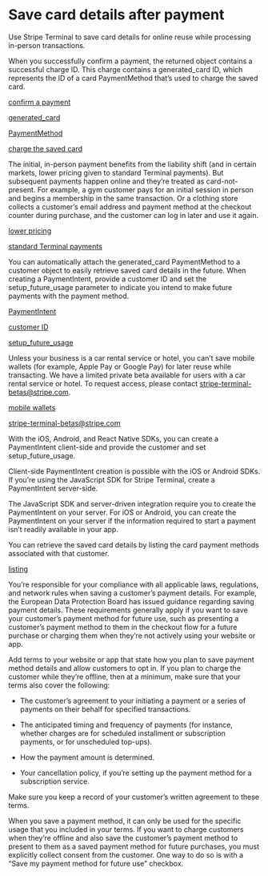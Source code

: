 # Save card details after payment

Use Stripe Terminal to save card details for online reuse while processing in-person transactions.

When you successfully confirm a payment, the returned object contains a successful charge ID. This charge contains a generated_card ID, which represents the ID of a card PaymentMethod that’s used to charge the saved card.

[confirm a payment](/terminal/payments/collect-payment#confirm-payment)

[generated_card](/api/charges/object#charge_object-payment_method_details-card_present-generated_card)

[PaymentMethod](/api/payment_methods)

[charge the saved card](/terminal/features/saving-cards/overview#charging-saved-card)

The initial, in-person payment benefits from the liability shift (and in certain markets, lower pricing given to standard Terminal payments). But subsequent payments happen online and they’re treated as card-not-present. For example, a gym customer pays for an initial session in person and begins a membership in the same transaction. Or a clothing store collects a customer’s email address and payment method at the checkout counter during purchase, and the customer can log in later and use it again.

[lower pricing](https://stripe.com/terminal#pricing)

[standard Terminal payments](/terminal/payments/collect-payment)

You can automatically attach the generated_card PaymentMethod to a customer object to easily retrieve saved card details in the future. When creating a PaymentIntent, provide a customer ID and set the setup_future_usage parameter to indicate you intend to make future payments with the payment method.

[PaymentIntent](/api/payment_intents/create)

[customer ID](/api/customers)

[setup_future_usage](/api/payment_intents/create#create_payment_intent-setup_future_usage)

Unless your business is a car rental service or hotel, you can’t save mobile wallets (for example, Apple Pay or Google Pay) for later reuse while transacting. We have a limited private beta available for users with a car rental service or hotel. To request access, please contact stripe-terminal-betas@stripe.com.

[mobile wallets](/payments/wallets)

[stripe-terminal-betas@stripe.com](mailto:stripe-terminal-betas@stripe.com)

With the iOS, Android, and React Native SDKs, you can create a PaymentIntent client-side and provide the customer and set setup_future_usage.

Client-side PaymentIntent creation is possible with the iOS or Android SDKs. If you’re using the JavaScript SDK for Stripe Terminal, create a PaymentIntent server-side.

The JavaScript SDK and server-driven integration require you to create the PaymentIntent on your server. For iOS or Android, you can create the PaymentIntent on your server if the information required to start a payment isn’t readily available in your app.

You can retrieve the saved card details by listing the card payment methods associated with that customer.

[listing](/api/payment_methods/list)

You’re responsible for your compliance with all applicable laws, regulations, and network rules when saving a customer’s payment details. For example, the European Data Protection Board has issued guidance regarding saving payment details. These requirements generally apply if you want to save your customer’s payment method for future use, such as presenting a customer’s payment method to them in the checkout flow for a future purchase or charging them when they’re not actively using your website or app.

Add terms to your website or app that state how you plan to save payment method details and allow customers to opt in. If you plan to charge the customer while they’re offline, then at a minimum, make sure that your terms also cover the following:

- The customer’s agreement to your initiating a payment or a series of payments on their behalf for specified transactions.

- The anticipated timing and frequency of payments (for instance, whether charges are for scheduled installment or subscription payments, or for unscheduled top-ups).

- How the payment amount is determined.

- Your cancellation policy, if you’re setting up the payment method for a subscription service.

Make sure you keep a record of your customer’s written agreement to these terms.

When you save a payment method, it can only be used for the specific usage that you included in your terms. If you want to charge customers when they’re offline and also save the customer’s payment method to present to them as a saved payment method for future purchases, you must explicitly collect consent from the customer. One way to do so is with a “Save my payment method for future use” checkbox.
